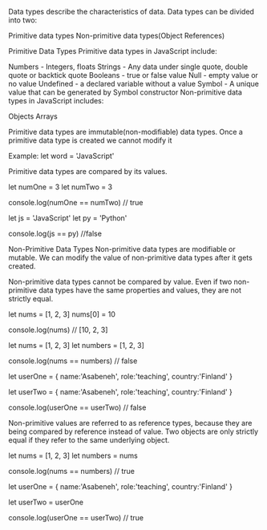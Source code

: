 Data types describe the characteristics of data. Data types can be divided into two:

Primitive data types
Non-primitive data types(Object References)

Primitive Data Types
Primitive data types in JavaScript include:

Numbers - Integers, floats
Strings - Any data under single quote, double quote or backtick quote
Booleans - true or false value
Null - empty value or no value
Undefined - a declared variable without a value
Symbol - A unique value that can be generated by Symbol constructor
Non-primitive data types in JavaScript includes:

Objects
Arrays

Primitive data types are immutable(non-modifiable) data types. Once a primitive data type is created we cannot modify it

Example:
let word = 'JavaScript'

Primitive data types are compared by its values.

let numOne = 3
let numTwo = 3

console.log(numOne == numTwo) // true

let js = 'JavaScript'
let py = 'Python'

console.log(js == py) //false

Non-Primitive Data Types
Non-primitive data types are modifiable or mutable. We can modify the value of non-primitive data types after it gets created.

Non-primitive data types cannot be compared by value. Even if two non-primitive data types have the same properties and values, they are not strictly equal.

let nums = [1, 2, 3]
nums[0] = 10

console.log(nums) // [10, 2, 3]

let nums = [1, 2, 3]
let numbers = [1, 2, 3]

console.log(nums == numbers) // false

let userOne = {
name:'Asabeneh',
role:'teaching',
country:'Finland'
}

let userTwo = {
name:'Asabeneh',
role:'teaching',
country:'Finland'
}

console.log(userOne == userTwo) // false

Non-primitive values are referred to as reference types, because they are being compared by reference instead of value. Two objects are only strictly equal if they refer to the same underlying object.

let nums = [1, 2, 3]
let numbers = nums

console.log(nums == numbers) // true

let userOne = {
name:'Asabeneh',
role:'teaching',
country:'Finland'
}

let userTwo = userOne

console.log(userOne == userTwo) // true
